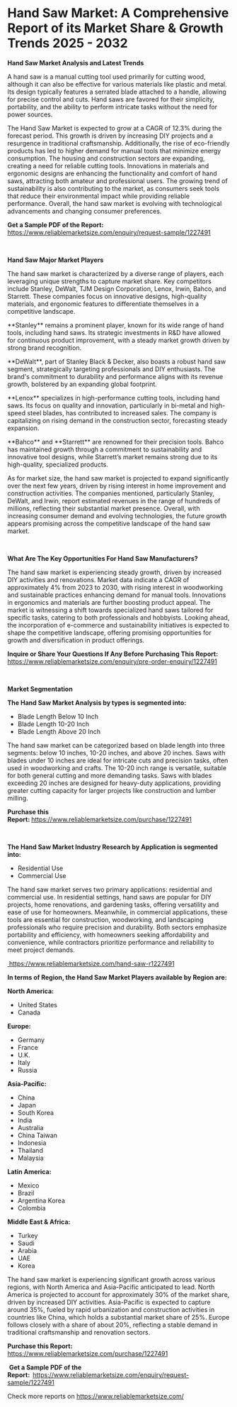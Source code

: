 <p><h1>Hand Saw Market: A Comprehensive Report of its Market Share & Growth Trends 2025 - 2032</h1></p><p><strong>Hand Saw Market Analysis and Latest Trends</strong></p>
<p><p>A hand saw is a manual cutting tool used primarily for cutting wood, although it can also be effective for various materials like plastic and metal. Its design typically features a serrated blade attached to a handle, allowing for precise control and cuts. Hand saws are favored for their simplicity, portability, and the ability to perform intricate tasks without the need for power sources.</p><p>The Hand Saw Market is expected to grow at a CAGR of 12.3% during the forecast period. This growth is driven by increasing DIY projects and a resurgence in traditional craftsmanship. Additionally, the rise of eco-friendly products has led to higher demand for manual tools that minimize energy consumption. The housing and construction sectors are expanding, creating a need for reliable cutting tools. Innovations in materials and ergonomic designs are enhancing the functionality and comfort of hand saws, attracting both amateur and professional users. The growing trend of sustainability is also contributing to the market, as consumers seek tools that reduce their environmental impact while providing reliable performance. Overall, the hand saw market is evolving with technological advancements and changing consumer preferences.</p></p>
<p><strong>Get a Sample PDF of the Report:&nbsp;</strong> <a href="https://www.reliablemarketsize.com/enquiry/request-sample/1227491?utm_campaign=2042&utm_medium=2&utm_source=Github&utm_content=ia&utm_term=18022025&utm_id=hand-saw">https://www.reliablemarketsize.com/enquiry/request-sample/1227491</a></p>
<p>&nbsp;</p>
<p><strong>Hand Saw Major Market Players</strong></p>
<p><p>The hand saw market is characterized by a diverse range of players, each leveraging unique strengths to capture market share. Key competitors include Stanley, DeWalt, TJM Design Corporation, Lenox, Irwin, Bahco, and Starrett. These companies focus on innovative designs, high-quality materials, and ergonomic features to differentiate themselves in a competitive landscape.</p><p>**Stanley** remains a prominent player, known for its wide range of hand tools, including hand saws. Its strategic investments in R&D have allowed for continuous product improvement, with a steady market growth driven by strong brand recognition. </p><p>**DeWalt**, part of Stanley Black & Decker, also boasts a robust hand saw segment, strategically targeting professionals and DIY enthusiasts. The brand's commitment to durability and performance aligns with its revenue growth, bolstered by an expanding global footprint.</p><p>**Lenox** specializes in high-performance cutting tools, including hand saws. Its focus on quality and innovation, particularly in bi-metal and high-speed steel blades, has contributed to increased sales. The company is capitalizing on rising demand in the construction sector, forecasting steady expansion.</p><p>**Bahco** and **Starrett** are renowned for their precision tools. Bahco has maintained growth through a commitment to sustainability and innovative tool designs, while Starrett’s market remains strong due to its high-quality, specialized products.</p><p>As for market size, the hand saw market is projected to expand significantly over the next few years, driven by rising interest in home improvement and construction activities. The companies mentioned, particularly Stanley, DeWalt, and Irwin, report estimated revenues in the range of hundreds of millions, reflecting their substantial market presence. Overall, with increasing consumer demand and evolving technologies, the future growth appears promising across the competitive landscape of the hand saw market.</p></p>
<p>&nbsp;</p>
<p><strong>What Are The Key Opportunities For Hand Saw Manufacturers?</strong></p>
<p><p>The hand saw market is experiencing steady growth, driven by increased DIY activities and renovations. Market data indicate a CAGR of approximately 4% from 2023 to 2030, with rising interest in woodworking and sustainable practices enhancing demand for manual tools. Innovations in ergonomics and materials are further boosting product appeal. The market is witnessing a shift towards specialized hand saws tailored for specific tasks, catering to both professionals and hobbyists. Looking ahead, the incorporation of e-commerce and sustainability initiatives is expected to shape the competitive landscape, offering promising opportunities for growth and diversification in product offerings.</p></p>
<p><strong>Inquire or Share Your Questions If Any Before Purchasing This Report:</strong> <a href="https://www.reliablemarketsize.com/enquiry/pre-order-enquiry/1227491?utm_campaign=2042&utm_medium=2&utm_source=Github&utm_content=ia&utm_term=18022025&utm_id=hand-saw">https://www.reliablemarketsize.com/enquiry/pre-order-enquiry/1227491</a></p>
<p>&nbsp;</p>
<p><strong>Market Segmentation</strong></p>
<p><strong>The Hand Saw Market Analysis by types is segmented into:</strong></p>
<p><ul><li>Blade Length Below 10 Inch</li><li>Blade Length 10-20 Inch</li><li>Blade Length Above 20 Inch</li></ul></p>
<p><p>The hand saw market can be categorized based on blade length into three segments: below 10 inches, 10-20 inches, and above 20 inches. Saws with blades under 10 inches are ideal for intricate cuts and precision tasks, often used in woodworking and crafts. The 10-20 inch range is versatile, suitable for both general cutting and more demanding tasks. Saws with blades exceeding 20 inches are designed for heavy-duty applications, providing greater cutting capacity for larger projects like construction and lumber milling.</p></p>
<p><strong>Purchase this Report:&nbsp;</strong><a href="https://www.reliablemarketsize.com/purchase/1227491?utm_campaign=2042&utm_medium=2&utm_source=Github&utm_content=ia&utm_term=18022025&utm_id=hand-saw">https://www.reliablemarketsize.com/purchase/1227491</a></p>
<p>&nbsp;</p>
<p><strong>The Hand Saw Market Industry Research by Application is segmented into:</strong></p>
<p><ul><li>Residential Use</li><li>Commercial Use</li></ul></p>
<p><p>The hand saw market serves two primary applications: residential and commercial use. In residential settings, hand saws are popular for DIY projects, home renovations, and gardening tasks, offering versatility and ease of use for homeowners. Meanwhile, in commercial applications, these tools are essential for construction, woodworking, and landscaping professionals who require precision and durability. Both sectors emphasize portability and efficiency, with homeowners seeking affordability and convenience, while contractors prioritize performance and reliability to meet project demands.</p></p>
<p><a href="https://www.reliablemarketsize.com/hand-saw-r1227491?utm_campaign=2042&utm_medium=2&utm_source=Github&utm_content=ia&utm_term=18022025&utm_id=hand-saw">&nbsp;https://www.reliablemarketsize.com/hand-saw-r1227491</a></p>
<p><strong>In terms of Region, the Hand Saw Market Players available by Region are:</strong></p>
<p>
    <p> <strong> North America: </strong>
        <ul>
            <li>United States</li>
            <li>Canada</li>
        </ul>
        </p> 
    <p> <strong> Europe: </strong>
        <ul>
            <li>Germany</li>
            <li>France</li>
            <li>U.K.</li>
            <li>Italy</li>
            <li>Russia</li>
        </ul>
        </p> 
    <p> <strong> Asia-Pacific: </strong>
        <ul>
            <li>China</li>
            <li>Japan</li>
            <li>South Korea</li>
            <li>India</li>
            <li>Australia</li>
            <li>China Taiwan</li>
            <li>Indonesia</li>
            <li>Thailand</li>
            <li>Malaysia</li>
        </ul>
        </p> 
    <p> <strong> Latin America: </strong>
        <ul>
            <li>Mexico</li>
            <li>Brazil</li>
            <li>Argentina Korea</li>
            <li>Colombia</li>
        </ul>
        </p> 
    <p> <strong> Middle East & Africa: </strong>
        <ul>
            <li>Turkey</li>
            <li>Saudi</li>
            <li>Arabia</li>
            <li>UAE</li>
            <li>Korea</li>
        </ul>
    </p>
    </p>
<p><p>The hand saw market is experiencing significant growth across various regions, with North America and Asia-Pacific anticipated to lead. North America is projected to account for approximately 30% of the market share, driven by increased DIY activities. Asia-Pacific is expected to capture around 35%, fueled by rapid urbanization and construction activities in countries like China, which holds a substantial market share of 25%. Europe follows closely with a share of about 20%, reflecting a stable demand in traditional craftsmanship and renovation sectors.</p></p>
<p><strong>Purchase this Report: </strong><a href="https://www.reliablemarketsize.com/purchase/1227491?utm_campaign=2042&utm_medium=2&utm_source=Github&utm_content=ia&utm_term=18022025&utm_id=hand-saw">https://www.reliablemarketsize.com/purchase/1227491</a></p>
<p>&nbsp;<strong>Get a Sample PDF of the Report:&nbsp;&nbsp;</strong><a href="https://www.reliablemarketsize.com/enquiry/request-sample/1227491?utm_campaign=2042&utm_medium=2&utm_source=Github&utm_content=ia&utm_term=18022025&utm_id=hand-saw">https://www.reliablemarketsize.com/enquiry/request-sample/1227491</a></p>
<p><strong></strong></p>
<p>Check more reports on <a href="https://www.reliablemarketsize.com/?utm_campaign=2042&utm_medium=2&utm_source=Github&utm_content=ia&utm_term=18022025&utm_id=hand-saw">https://www.reliablemarketsize.com/</a></p>